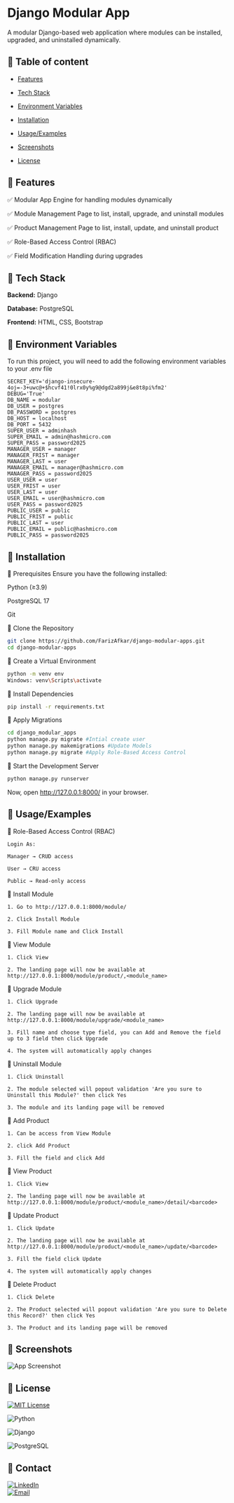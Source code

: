 
# Django Modular App

A modular Django-based web application where modules can be installed, upgraded, and uninstalled dynamically.

## 🔗 Table of content


- [Features](#Features)

- [Tech Stack](#TechStack)

- [Environment Variables](#EnvironmentVariables)

- [Installation](#Installation)

- [Usage/Examples](#Usage/Examples)

- [Screenshots](#Screenshots)

- [License](#License)


## 🔗 Features

✅ Modular App Engine for handling modules dynamically

✅ Module Management Page to list, install, upgrade, and uninstall modules

✅ Product Management Page to list, install, update, and uninstall product

✅ Role-Based Access Control (RBAC)

✅ Field Modification Handling during upgrades


## 🔗 Tech Stack

**Backend:** Django

**Database:** PostgreSQL

**Frontend:** HTML, CSS, Bootstrap


## 🔗 Environment Variables

To run this project, you will need to add the following environment variables to your .env file

```
SECRET_KEY='django-insecure-4oj=-3+uwc@+$hcvf41!0lrx0y%g9@dgd2a899j&e8t8pi%fm2'
DEBUG='True'
DB_NAME = modular
DB_USER = postgres
DB_PASSWORD = postgres
DB_HOST = localhost
DB_PORT = 5432
SUPER_USER = adminhash
SUPER_EMAIL = admin@hashmicro.com
SUPER_PASS = password2025
MANAGER_USER = manager
MANAGER_FRIST = manager
MANAGER_LAST = user
MANAGER_EMAIL = manager@hashmicro.com
MANAGER_PASS = password2025
USER_USER = user
USER_FRIST = user
USER_LAST = user
USER_EMAIL = user@hashmicro.com
USER_PASS = password2025
PUBLIC_USER = public
PUBLIC_FRIST = public
PUBLIC_LAST = user
PUBLIC_EMAIL = public@hashmicro.com
PUBLIC_PASS = password2025
```

## 🔗 Installation

🔹 Prerequisites
Ensure you have the following installed:

Python (≥3.9)

PostgreSQL 17

Git


🔹 Clone the Repository
```bash
git clone https://github.com/FarizAfkar/django-modular-apps.git
cd django-modular-apps
```

🔹 Create a Virtual Environment
```bash
python -m venv env
Windows: venv\Scripts\activate
```

🔹 Install Dependencies
```bash
pip install -r requirements.txt
```

🔹 Apply Migrations
```bash
cd django_modular_apps
python manage.py migrate #Intial create user
python manage.py makemigrations #Update Models
python manage.py migrate #Apply Role-Based Access Control
```

🔹 Start the Development Server
```bash
python manage.py runserver
```

Now, open http://127.0.0.1:8000/ in your browser.
## 🔗 Usage/Examples

🔹 Role-Based Access Control (RBAC)

    Login As:
    
    Manager → CRUD access

    User → CRU access

    Public → Read-only access

🔹 Install Module

    1. Go to http://127.0.0.1:8000/module/

    2. Click Install Module

    3. Fill Module name and Click Install

🔹 View Module

    1. Click View

    2. The landing page will now be available at http://127.0.0.1:8000/module/product/,<module_name>


🔹 Upgrade Module

    1. Click Upgrade

    2. The landing page will now be available at http://127.0.0.1:8000/module/upgrade/<module_name>

    3. Fill name and choose type field, you can Add and Remove the field up to 3 field then click Upgrade

    4. The system will automatically apply changes

🔹 Uninstall Module

    1. Click Uninstall

    2. The module selected will popout validation 'Are you sure to Uninstall this Module?' then click Yes

    3. The module and its landing page will be removed

🔹 Add Product
    
    1. Can be access from View Module

    2. click Add Product

    3. Fill the field and click Add

🔹 View Product

    1. Click View

    2. The landing page will now be available at http://127.0.0.1:8000/module/product/<module_name>/detail/<barcode>

🔹 Update Product

    1. Click Update

    2. The landing page will now be available at http://127.0.0.1:8000/module/product/<module_name>/update/<barcode>

    3. Fill the field click Update

    4. The system will automatically apply changes

🔹 Delete Product

    1. Click Delete

    2. The Product selected will popout validation 'Are you sure to Delete this Record?' then click Yes

    3. The Product and its landing page will be removed
## 🔗 Screenshots

![App Screenshot](https://via.placeholder.com/468x300?text=App+Screenshot+Here)


## 🔗 License

[![MIT License](https://img.shields.io/badge/License-MIT-blue.svg)]((https://choosealicense.com/licenses/mit/))

![Python](https://img.shields.io/badge/Python-3.x-blue?logo=python)  

![Django](https://img.shields.io/badge/Django-4.x-green?logo=django)  

![PostgreSQL](https://img.shields.io/badge/PostgreSQL-17-blue?logo=postgresql)  
## 🔗 Contact

[![LinkedIn](https://img.shields.io/badge/LinkedIn-FarizAfkar-blue?logo=linkedin)](https://www.linkedin.com/in/farizafkar/)  
[![Email](https://img.shields.io/badge/Email-Contact%20Me-red?logo=gmail)](mailto:high.oc7ane@gmail.com)
